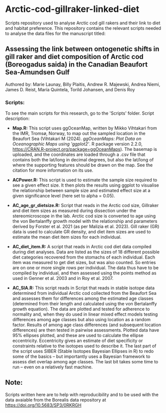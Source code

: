 # Arctic-cod-gillraker-linked-diet

Scripts repository used to analyse Arctic cod gill rakers and their link to diet and habitat preference. This repository contains the relevant scripts needed to analyse the data files for the manuscript titled:

## Assessing the link between ontogenetic shifts in gill raker and diet composition of Arctic cod (Boreogadus saida) in the Canadian Beaufort Sea-Amundsen Gulf ## 
Authored by: Marie Launay, Billy Plaitis, Andrew R. Majewski, Andrea Niemi, James D. Reist, María Quintela, Torild Johansen, and Denis Roy

### Scripts:

To see the main scripts for this research, go to the 'Scripts' folder. Script description:

* **Map.R:** This script uses ggOceanMap, written by Mikko Vihtakari from the IMR, Tromsø, Norway, to map out the sampled location in the Beaufort Sea (Vihtakari M (2024). _ggOceanMaps: Plot Data on Oceanographic Maps using 'ggplot2'_. R package version 2.2.0, <https://CRAN.R-project.org/package=ggOceanMaps>). The basemap is uploaded, and the coordinates are loaded through a .csv file that contains both the lat/long in decimal degrees, but also the lat/long of where the supporting features should be drawn on the map. See the citation for more information on its use.

* **ACPower.R:** This script is used to estimate the sample size required to see a given effect size. It then plots the results using ggplot to visualise the relationship between sample size and estimated effect size at a given significance level (here set to alpha = 0.05).

* **AC_age_gr_dietsize.R:** Script that reads in the Arctic cod size, Gillraker and diet item sizes as measured during dissection under the stereomicroscope in the lab. Arctic cod size is converted to age using the von Bertalanffy growth model with the relationship and parameters derived by Forster et al. 2021 (as per 
Malizia et al. 2023). Gill raker (GR) data is used to calculate GR density, and diet item sizes are used to estimate the mean diet item sizes for each individual.

* **AC_diet_item.R:** A script that reads in Arctic cod diet data compiled during diet analyses. Data are listed as the sizes of 18 different possible diet categories recovered from the stomachs of each individual. Each item was measured to get diet sizes, but was also counted. So entries are on one or more single rows per individual. The data thus have to be compiled by individual, and then assessed using the points method as used in Genner et al. 2003 and in Roy et al. 2007.

* **AC_SIA.R:** This script reads in Script that reads in stable isotope data determined from individual Arctic cod collected from the Beaufort Sea and assesses them for differences among the estimated age classes (determined from their length and calculated using the von Bertalanffy growth equation). The data are plotted and tested for adherence to normality and, when they do used in linear mixed effect models testing differences among age classes but also using location as a random factor. Results of among age class differences (and subsequent location differences) are then tested in pairwise assessments. Plotted data have 95% ellipses plotted, and these are used to calculate the ellipse eccentricity. Eccentricity gives an estimate of diet specificity or constraints relative to the isotopes used to describe it. The last part of the script uses SIBER (Stable Isotopes Bayesian Ellipses in R) to redo some of the basics – but importantly uses a Bayesian framework to assess diet overlap among age classes. The last bit takes some time to run – even on a relatively fast machine.

## Note:
Scripts written here are to help with reproducibility and to be used with the data avaiable from the Borealis data repository at https://doi.org/10.5683/SP3/0RKRGH 



